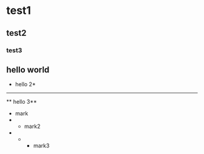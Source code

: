 # test1
## test2
### test3
hello world
----
* hello 2*
****
** hello 3**
* mark
* * mark2
* * * mark3
